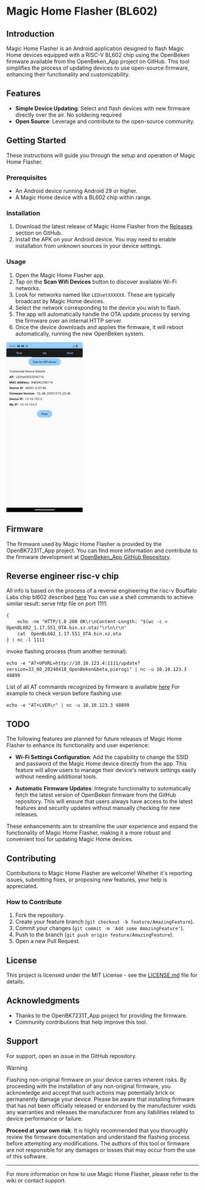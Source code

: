 # Magic Home Flasher (BL602)

## Introduction
Magic Home Flasher is an Android application designed to flash Magic Home devices equipped with a RISC-V BL602 chip using the OpenBeken firmware available from the OpenBeken_App project on GitHub. This tool simplifies the process of updating devices to use open-source firmware, enhancing their functionality and customizability.

## Features
- **Simple Device Updating**: Select and flash devices with new firmware directly over the air. No soldering required
- **Open Source**: Leverage and contribute to the open-source community.

## Getting Started
These instructions will guide you through the setup and operation of Magic Home Flasher.

### Prerequisites
- An Android device running Android 29 or higher.
- A Magic Home device with a BL602 chip within range.

### Installation
1. Download the latest release of Magic Home Flasher from the [Releases](https://github.com/kruzer/mhflasher/releases) section on GitHub.
2. Install the APK on your Android device. You may need to enable installation from unknown sources in your device settings.

### Usage
1. Open the Magic Home Flasher app.
2. Tap on the **Scan Wifi Devices** button to discover available Wi-Fi networks.
3. Look for networks named like `LEDnetXXXXXX`. These are typically broadcast by Magic Home devices.
4. Select the network corresponding to the device you wish to flash.
5. The app will automatically handle the OTA update process by serving the firmware over an internal HTTP server.
6. Once the device downloads and applies the firmware, it will reboot automatically, running the new OpenBeken system.

<img src="img/Screenshot_20240422-001651_mhflasher.png" width="200">

## Firmware
The firmware used by Magic Home Flasher is provided by the OpenBK7231T_App project. You can find more information and contribute to the firmware development at [OpenBeken_App GitHub Repository](https://github.com/openshwprojects/OpenBK7231T_App).

## Reverse engineer risc-v chip
All info is based on the process of a reverse engineering the risc-v Bouffalo Labs chip bl602 described [here](reverse_engineeer/README.md)
You can use a shell commands to achieve similar result:
serve http file on port 1111:
```shell
{
    echo -ne "HTTP/1.0 200 OK\r\nContent-Length: "$(wc -c < OpenBL602_1.17.551_OTA.bin.xz.ota)"\r\n\r\n"
    cat  OpenBL602_1.17.551_OTA.bin.xz.ota 
} | nc -l 1111
```
invoke flashing process (from another terminal):
```shell
echo -e "AT+UPURL=http://10.10.123.4:1111/update?version=33_00_20240418_OpenBeken&beta,pierogi" | nc -u 10.10.123.3 48899
```
List of all AT commands recognized by firmware is available [here](reverse_engineer/at_commands.txt) 
For example to check version before flashing use:
```shell
echo -e "AT+LVER\r" | nc -u 10.10.123.3 48899
```
## TODO

The following features are planned for future releases of Magic Home Flasher to enhance its functionality and user experience:

- **Wi-Fi Settings Configuration**: Add the capability to change the SSID and password of the Magic Home device directly from the app. This feature will allow users to manage their device's network settings easily without needing additional tools.

- **Automatic Firmware Updates**: Integrate functionality to automatically fetch the latest version of OpenBeken firmware from the GitHub repository. This will ensure that users always have access to the latest features and security updates without manually checking for new releases.

These enhancements aim to streamline the user experience and expand the functionality of Magic Home Flasher, making it a more robust and convenient tool for updating Magic Home devices.

## Contributing
Contributions to Magic Home Flasher are welcome! Whether it's reporting issues, submitting fixes, or proposing new features, your help is appreciated.

### How to Contribute
1. Fork the repository.
2. Create your feature branch (`git checkout -b feature/AmazingFeature`).
3. Commit your changes (`git commit -m 'Add some AmazingFeature'`).
4. Push to the branch (`git push origin feature/AmazingFeature`).
5. Open a new Pull Request.

## License
This project is licensed under the MIT License - see the [LICENSE.md](LICENSE.md) file for details.

## Acknowledgments
- Thanks to the OpenBK7231T_App project for providing the firmware.
- Community contributions that help improve this tool.

## Support
For support, open an issue in the GitHub repository.

>[!Warning]
>Flashing non-original firmware on your device carries inherent risks. By proceeding with the installation of any non-original firmware, you acknowledge and accept that such actions may potentially brick or permanently damage your device. Please be aware that installing firmware that has not been officially released or endorsed by the manufacturer voids any warranties and releases the manufacturer from any liabilities related to device performance or failure.
>
>**Proceed at your own risk**. It is highly recommended that you thoroughly review the firmware documentation and understand the flashing process before attempting any modifications. The authors of this tool or firmware are not responsible for any damages or losses that may occur from the use of this software.
---
For more information on how to use Magic Home Flasher, please refer to the wiki or contact support.
